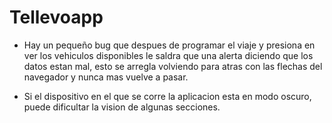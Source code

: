 # Tellevoapp
- Hay un pequeño bug que despues de programar el viaje y presiona en ver los vehiculos disponibles le saldra que una alerta diciendo que los datos estan mal,
esto se arregla volviendo para atras con las flechas del navegador y nunca mas vuelve a pasar.

- Si el dispositivo en el que se corre la aplicacion esta en modo oscuro, puede dificultar la vision de algunas secciones.
